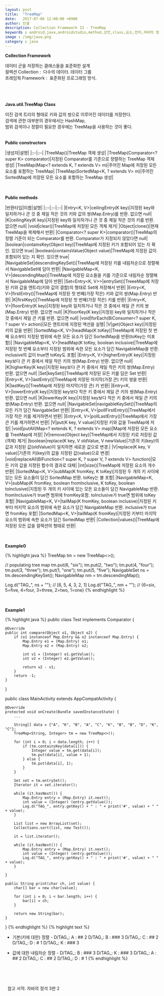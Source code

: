 ```yaml
---
layout: post
title:  "TreeMap"
date:   2017-07-06 12:00:00 +0900
author: 민갤
description: Collection Framework 13 - TreeMap
keywords : android,java,androidstudio,method,선언,class,요소,언어,자바의 정석,프로그래밍,Collection,Framework,TreeMap
image : /img/java.png
category : java
---
```

<div><strong class="h2">Collection Framework</strong></div><p></p>
<div>데이터 군을 저장하는 클래스들을 표준화한 설계</div>
<div>컬렉션 Collection :&nbsp; 다수의 데이터. 데이터 그룹</div>
<div>프레임웍 Framework :&nbsp; 표준화된 프로그래밍 방식.</div>

<br>
<br>
<br>
<br>

<div><strong class="h2">Java.util.TreeMap Class</strong></div><p></p>
<div>이진 검색 트리의 형태로 키와 값의 쌍으로 이루어진 데이터를 저장한다.</div>
<div>검색에 관한 대부분의 경우에서는 HashMap,</div>
<div>범위 검색이나 정렬이 필요한 경우에는 TreeMap을 사용하는 것이 좋다.</div>

<br>
<br>

<div><strong>Public constructors</strong></div><p></p>

|생성자|설명|
|::-|::-|
|TreeMap()|TreeMap 객체 생성|
|TreeMap(Comparator<? super K> comparator)|지정된 Comparator를 기준으로 정렬하는 TreeMap 객체 생성|
|TreeMap(Map<? extends K, ? extends V> m)|주어진 Map에 저장된 모든 요소를 포함하는 TreeMap|
|TreeMap(SortedMap<K, ? extends V> m)|주어진 SortedMap에 저장된 모든 요소를 포함하는 TreeMap 생성|

<br>
<br>

<div><strong>Public methods</strong></div><p></p>

|반환타입|이름|설명|
|::-|::-|::-|
|Entry<K, V>|ceilingEntry(K key)|지정된 key와 일치하거나 큰 것 중 제일 작은 것의 키와 값의 쌍(Map.Entry)를 반환. 없으면 null|
|K|ceilingKey(K key)|지정된 key와 일치하거나 큰 것 중 제일 작은 것의 키를 반환. 없으면 null|
|void|clear()|TreeMap에 저장된 모든 객체 제거|
|Object|clone()|현재 TreeMap을 복제해서 반환|
|Comparator<? super K>|comparator()|TreeMap의 정렬 기준이 되는 Comparator를 반환. Comparator가 지정되지 않았다면 null|
|boolean|containsKey(Object key)|TreeMap에 지정된 키가 포함되어 있는 지 확인. 있으면 true|
|boolean|containsValue(Object value)|TreeMap에 지정된 값이 포함되어 있는 지 확인. 있으면 true|
|NavigableSet<K>|descendingKeySet()|TreeMap에 저장된 키를 내림차순으로 정렬해서 NavigableSet에 담아 반환|
|NavigableMap<K, V>|descendingMap()|TreeMap에 저장된 요소들을 키를 기준으로 내림차순 정렬해서 NavigableMap에 담아 반환|
|Set<Entry<K, V>>|entrySet()|TreeeMap에 저장된 키와 값을 엔트리(키와 값의 결합)의 형태로 Set에 저장해서 반환|
|Entry<K, V>|firstEntry()|TreeMap에 저장된 첫 번째(가장 작은) 키와 값의 쌍(Map.Entry) 반환|
|K|firstKey()|TreeMap에 저장된 첫 번째(가장 작은) 키를 반환|
|Entry<K, V>|floorEntry(K key)|지정된 key와 일치하거나 작은 것 중에서 제일 큰 키의 쌍(Map.Entry) 반환. 없으면 null|
|K|floorKey(K key)|지정된 key와 일치하거나 작은 것 중에서 제일 큰 키를 반환. 없으면 null|
|void|forEach(BiConsumer<? super K, ? super V> action)|모든 엔트리에 지정된 액션을 실행|
|V|get(Object key)|지정된 키의 값을 반환|
|SortedMap<K, V>|headMap(K toKey)|TreeMap에 저장된 첫 번째 요소부터 지정된 범위에 속한 모든 요소가 담긴 SortedMap을 반환(toKey는 미포함)|
|NavigableMap<K, V>|headMap(K toKey, boolean inclusive)|TreeMap에 저장된 첫 번째 요소부터 지정된 범위에 속한 모든 요소가 담긴 NavigableMap을 반환. inclusive의 값이 true면 toKey도 포함|
|Entry<K, V>|higherEntry(K key)|지정된 key보다 큰 키 중에서 제일 작은 키의 쌍(Map.Entry) 반환. 없으면 null|
|K|higherKey(K key)|지정된 key보다 큰 키 중에서 제일 작은 키의 쌍(Map.Entry) 반환. 없으면 null|
|Set<K>|keySet()|TreeMap에 저장된 모든 키를 담은 Set 반환|
|Entry<K, V>|lastEntry()|TreeMap에 저장된 마지막(가장 큰) 키의 쌍을 반환|
|K|lastKey()|TreeMap에 저장된 마지막(가장 큰) 키 반환|
|Entry<K, V>|lowerEntry(K key)|지정된 key보다 작은 키 중에서 제일 큰 키의 쌍(Map.Entry) 반환. 없으면 null|
|K|lowerKey(K key)|지정된 key보다 작은 키 중에서 제일 큰 키의 쌍(Map.Entry) 반환. 없으면 null|
|NavigableSet<K>|navigableKeySet()|TreeMap의 모든 키가 담긴 NavigableSet 반환|
|Entry<K, V>|pollFirstEntry()|TreeMap에서 가장 작은 키를 제거하면서 반환|
|Entry<K, V>|pollLastEntry()|TreeMap에서 가장 큰 키를 제거하면서 반환|
|V|put(K key, V value)|지정된 키와 값을 TreeMap에 저장|
|void|putAll(Map<? extends K, ? extends V> map)|Map에 저장된 모든 요소를 TreeMap에 저장|
|V|remove(Object key)|TreeMap에서 지정된 키로 저장된 값(객체) 제거|
|boolean|replace(K key, V oldValue, V newValue)|기존의 키(key)의 값과 지정된 값(oldValue)이 일치하면 새로운 값으로 변경.|
|V|replace(K key, V value)|기존의 키(key)의 값을 지정된 값(value)으로 변경|
|void|replaceAll(BiFunction<? super K, ? super V, ? extends V> function)|모든 키의 값을 지정된 함수의 결과로 대체|
|int|size()|TreeMap에 저장된 요소의 개수 반환|
|SortedMap<K, V>|subMap(K fromKey, K toKey)|지정된 두 개의 키 사이에 있는 모든 요소들이 담긴 SortedMap 반환. toKey는 불 포함|
|NavigableMap<K, V>|subMap(K fromKey, boolean fromInclusive, K toKey, boolean toInclusive)|지정된 두 개의 키 사이에 있는 모든 요소들이 담긴 NavigableMap 반환. fromInclusive가 true면 범위에 fromKey포함. toInclusive가 true면 범위에 toKey 포함|
|NavigableMap<K, V>|tailMap(K fromKey, boolean inclusive)|지정된 키부터 마지막 요소의 범위에 속한 요소가 담긴 NavigableMap 반환. inclusive가 true면 fromKey 포함|
|SortedMap<K, V>|tailMap(K fromKey)|지정된 키부터 마지막 요소의 범위에 속한 요소가 담긴 SortedMap 반환|
|Collection<V>|values()|TreeMap에 저장된 모든 값을 컬렉션의 형태로 반환|

<br>
<br>

<div><strong>Example0</strong></div><p></p>
{% highlight java %}
TreeMap<Integer, String> tm = new TreeMap<>();

// populating tree map
tm.put(6, "six");
tm.put(2, "two");
tm.put(4, "four");
tm.put(3, "three");
tm.put(1, "one");
tm.put(5, "five");
NavigableSet ns = tm.descendingKeySet();
NavigableMap nm = tm.descendingMap();

Log.d("TAG_", ns + "");           // [6, 5, 4, 3, 2, 1]
Log.d("TAG_", nm + "");           // {6=six, 5=five, 4=four, 3=three, 2=two, 1=one}
{% endhighlight %}<p></p>

<br>
<br>

<div><strong>Example1</strong></div><p></p>
{% highlight java %}
public class Test implements Comparator {
    
    @Override
    public int compare(Object o1, Object o2) {
        if (o1 instanceof Map.Entry && o2 instanceof Map.Entry) {
            Map.Entry e1 = (Map.Entry) o1;
            Map.Entry e2 = (Map.Entry) o2;

            int v1 = (Integer) e1.getValue();
            int v2 = (Integer) e2.getValue();

            return v2 - v1;
        }
        return -1;
    }
}

public class MainActivity extends AppCompatActivity {

    @Override
    protected void onCreate(Bundle savedInstanceState) {
        ...

        String[] data = {"A", "K", "B", "A", "C", "K", "B", "B", "D", "K", "C"};
        TreeMap<String, Integer> tm = new TreeMap<>();

        for (int i = 0; i < data.length; i++) {
            if (tm.containsKey(data[i])) {
                Integer value = tm.get(data[i]);
                tm.put(data[i], value + 1);
            } else {
                tm.put(data[i], 1);
            }
        }

        Set set = tm.entrySet();
        Iterator it = set.iterator();

        while (it.hasNext()) {
            Map.Entry entry = (Map.Entry) it.next();
            int value = (Integer) (entry.getValue());
            Log.d("TAG_", entry.getKey() + " : " + print('#', value) + " " + value);
        }

        List list = new ArrayList(set);
        Collections.sort(list, new Test());

        it = list.iterator();

        while (it.hasNext()) {
            Map.Entry entry = (Map.Entry) it.next();
            int value = (Integer) (entry.getValue());
            Log.d("TAG_", entry.getKey() + " : " + print('#', value) + " " + value);
        }

    }

    public String print(char ch, int value) {
        char[] bar = new char[value];

        for (int i = 0; i < bar.length; i++) {
            bar[i] = ch;
        }

        return new String(bar);
    }
}
{% endhighlight %}
{% highlight text %}
- 기본(키에 대한) 정렬 -
D/TAG_: A : ## 2
D/TAG_: B : ### 3
D/TAG_: C : ## 2
D/TAG_: D : # 1
D/TAG_: K : ### 3

- 값에 대한 내림차순 정렬 -
D/TAG_: B : ### 3
D/TAG_: K : ### 3
D/TAG_: A : ## 2
D/TAG_: C : ## 2
D/TAG_: D : # 1
{% endhighlight %}

<br>
<br>
<br>

&#149;&nbsp; 참고 서적: 자바의 정석 3판 2